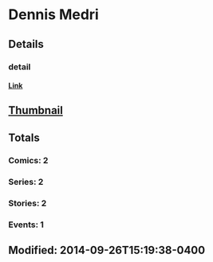 # Dennis  Medri 
## Details
### detail
#### [Link](http://marvel.com/comics/creators/12446/dennis_medri?utm_campaign=apiRef&utm_source=225578a89fc76f3d20fbffda5d17a88d)
## [Thumbnail](http://i.annihil.us/u/prod/marvel/i/mg/b/40/image_not_available.jpg)
## Totals
### Comics: 2
### Series: 2
### Stories: 2
### Events: 1
## Modified: 2014-09-26T15:19:38-0400